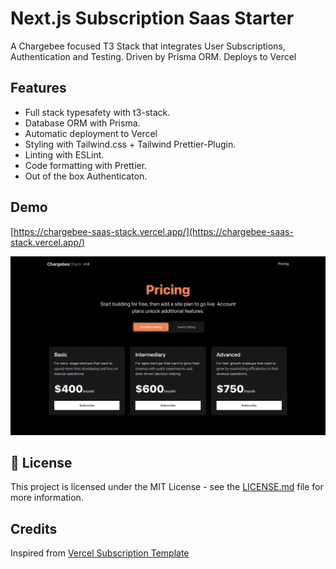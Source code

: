# Next.js Subscription Saas Starter

A Chargebee focused T3 Stack that integrates User Subscriptions, Authentication and Testing. Driven by Prisma ORM. Deploys to Vercel

## Features

- Full stack typesafety with t3-stack.
- Database ORM with Prisma.
- Automatic deployment to Vercel
- Styling with Tailwind.css + Tailwind Prettier-Plugin.
- Linting with ESLint.
- Code formatting with Prettier.
- Out of the box Authenticaton.

## Demo

[https://chargebee-saas-stack.vercel.app/](https://chargebee-saas-stack.vercel.app/)

[![Screenshot of demo](./public/demo.png)](https://chargebee-saas-stack.vercel.app/)

## 📝 License

This project is licensed under the MIT License - see the [LICENSE.md](LICENSE) file for more information.

## Credits

Inspired from [Vercel Subscription Template](https://github.com/vercel/nextjs-subscription-payments)
